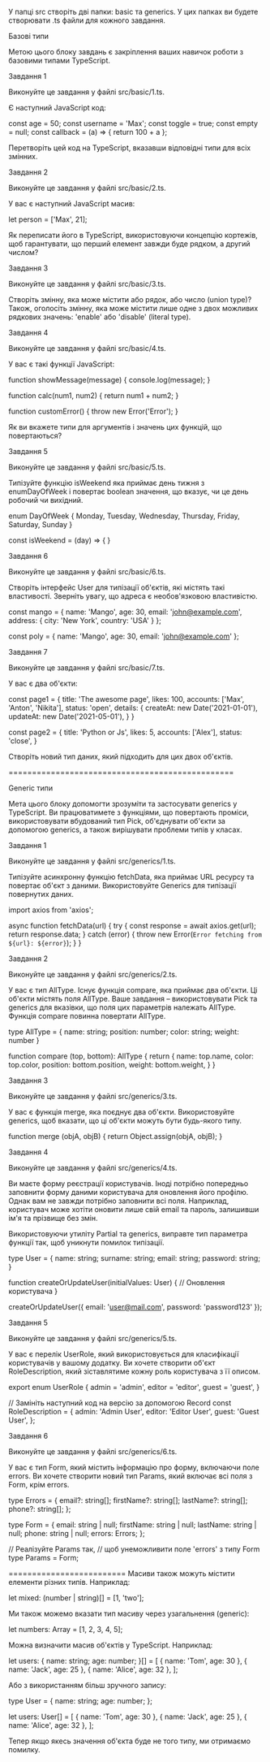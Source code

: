 
У папці src створіть дві папки: basic та generics. У цих папках ви будете створювати .ts файли для кожного завдання.



Базові типи

Метою цього блоку завдань є закріплення ваших навичок роботи з базовими типами TypeScript.



Завдання 1

Виконуйте це завдання у файлі src/basic/1.ts.



Є наступний JavaScript код:

const age = 50;
const username = 'Max';
const toggle = true;
const empty = null;
const callback = (a) => { return 100 + a };



Перетворіть цей код на TypeScript, вказавши відповідні типи для всіх змінних.



Завдання 2

Виконуйте це завдання у файлі src/basic/2.ts.



У вас є наступний JavaScript масив:

let person = ['Max', 21];

Як переписати його в TypeScript, використовуючи концепцію кортежів, щоб гарантувати, що перший елемент завжди буде рядком, а другий числом?



Завдання 3

Виконуйте це завдання у файлі src/basic/3.ts.



Створіть змінну, яка може містити або рядок, або число (union type)? Також, оголосіть змінну, яка може містити лише одне з двох можливих рядкових значень: 'enable' або 'disable' (literal type).



Завдання 4

Виконуйте це завдання у файлі src/basic/4.ts.



У вас є такі функції JavaScript:

function showMessage(message) {
  console.log(message);
}

function calc(num1, num2) {
  return num1 + num2;
}

function customError() {
  throw new Error('Error');
}



Як ви вкажете типи для аргументів і значень цих функцій, що повертаються?



Завдання 5

Виконуйте це завдання у файлі src/basic/5.ts.



Типізуйте функцію isWeekend яка приймає день тижня з enumDayOfWeek і повертає boolean значення, що вказує, чи це день робочий чи вихідний.

enum DayOfWeek {
  Monday,
  Tuesday,
  Wednesday,
  Thursday,
  Friday,
  Saturday,
  Sunday
}


const isWeekend = (day) => {
}



Завдання 6

Виконуйте це завдання у файлі src/basic/6.ts.



Створіть інтерфейс User для типізації об'єктів, які містять такі властивості. Зверніть увагу, що адреса є необов'язковою властивістю.

const mango = {
    name: 'Mango',
    age: 30,
    email: 'john@example.com',
    address: {
        city: 'New York',
        country: 'USA'
    }
};

const poly = {
    name: 'Mango',
    age: 30,
    email: 'john@example.com'
};



Завдання 7 

Виконуйте це завдання у файлі src/basic/7.ts.



У вас є два об'єкти:

const page1 = {
  title: 'The awesome page',
  likes: 100,
  accounts: ['Max', 'Anton', 'Nikita'],
  status: 'open',
  details: {
    createAt: new Date('2021-01-01'),
    updateAt: new Date('2021-05-01'),
  }
}

const page2 = {
  title: 'Python or Js',
  likes: 5,
  accounts: ['Alex'],
  status: 'close',
}



Створіть новий тип даних, який підходить для цих двох об'єктів.

================================================

Generic типи

Мета цього блоку допомогти зрозуміти та застосувати generics у TypeScript. Ви працюватимете з функціями, що повертають проміси, використовувати вбудований тип Pick, об'єднувати об'єкти за допомогою generics, а також вирішувати проблеми типів у класах.



Завдання 1

Виконуйте це завдання у файлі src/generics/1.ts.



Типізуйте асинхронну функцію fetchData, яка приймає URL ресурсу та повертає об'єкт з даними. Використовуйте Generics для типізації повернутих даних.



import axios from 'axios';

async function fetchData(url) {
  try {
    const response = await axios.get(url);
    return response.data;
  } catch (error) {
    throw new Error(`Error fetching from ${url}: ${error}`);
  }
}



Завдання 2

Виконуйте це завдання у файлі src/generics/2.ts.



У вас є тип AllType. Існує функція compare, яка приймає два об'єкти. Ці об'єкти містять поля AllType. Ваше завдання – використовувати Pick та generics для вказівки, що поля цих параметрів належать AllType. Функція compare повинна повертати AllType.



type AllType = {
  name: string;
  position: number;
  color: string;
  weight: number
}

function compare (top, bottom): AllType {
  return {
    name: top.name,
    color: top.color,
    position: bottom.position,
    weight: bottom.weight,
  }
}



Завдання 3

Виконуйте це завдання у файлі src/generics/3.ts.



У вас є функція merge, яка поєднує два об'єкти. Використовуйте generics, щоб вказати, що ці об'єкти можуть бути будь-якого типу.



function merge (objA, objB) {
  return Object.assign(objA, objB);
}



Завдання 4

Виконуйте це завдання у файлі src/generics/4.ts.



Ви маєте форму реєстрації користувачів. Іноді потрібно попередньо заповнити форму даними користувача для оновлення його профілю. Однак вам не завжди потрібно заповнити всі поля. Наприклад, користувач може хотіти оновити лише свій email та пароль, залишивши ім'я та прізвище без змін.

Використовуючи утиліту Partial та generics, виправте тип параметра функції так, щоб уникнути помилок типізації.



type User = {
  name: string;
  surname: string;
  email: string;
  password: string;
}

function createOrUpdateUser(initialValues: User) {
  // Оновлення користувача
}

createOrUpdateUser({ 
  email: 'user@mail.com', 
  password: 'password123' 
});



Завдання 5

Виконуйте це завдання у файлі src/generics/5.ts.



У вас є перелік UserRole, який використовується для класифікації користувачів у вашому додатку. Ви хочете створити об'єкт RoleDescription, який зіставлятиме кожну роль користувача з її описом.

export enum UserRole {
  admin = 'admin',
  editor = 'editor',
  guest = 'guest',
}

// Замініть наступний код на версію за допомогою Record
const RoleDescription = {
  admin: 'Admin User',
  editor: 'Editor User',
  guest: 'Guest User',
};



Завдання 6

Виконуйте це завдання у файлі src/generics/6.ts.



У вас є тип Form, який містить інформацію про форму, включаючи поле errors. Ви хочете створити новий тип Params, який включає всі поля з Form, крім errors.



type Errors = {
  email?: string[];
  firstName?: string[];
  lastName?: string[];
  phone?: string[];
};

type Form = {
  email: string | null;
  firstName: string | null;
  lastName: string | null;
  phone: string | null;
  errors: Errors;
};

// Реалізуйте Params так, 
// щоб унеможливити поле 'errors' з типу Form
type Params = Form;

=========================
Масиви також можуть містити елементи різних типів. Наприклад:


let mixed: (number | string)[] = [1, 'two'];


Ми також можемо вказати тип масиву через узагальнення (generic):


let numbers: Array<number> = [1, 2, 3, 4, 5];


Можна визначити масив об'єктів у TypeScript. Наприклад:


let users: {
    name: string;
    age: number;
}[] = [
    { name: 'Tom', age: 30 },
    { name: 'Jack', age: 25 },
    { name: 'Alice', age: 32 },
];


Або з використанням більш зручного запису:


type User = {
    name: string;
    age: number;
};

let users: User[] = [
    { name: 'Tom', age: 30 },
    { name: 'Jack', age: 25 },
    { name: 'Alice', age: 32 },
];



Тепер якщо якесь значення об'єкта буде не того типу, ми отримаємо помилку.